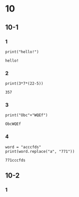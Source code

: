 # 10
## 10-1
### 1
```
print("hello!")
```
```
hello!
```
### 2
```
print(3*7*(22-5))
```
```
357
```
### 3
```
print("Obc"+"WQEf")
```
```
ObcWQEf
```
### 4
```
word = "acccfds"
print(word.replace("a", "771"))
```
```
771cccfds
```
## 10-2
### 1
```

```
